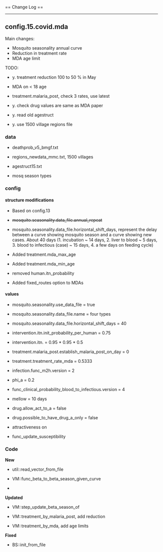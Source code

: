 == Change Log ==


----

## config.15.covid.mda

Main changes:
-	Mosquito seasonality annual curve
-	Reduction in treatment rate
-	MDA age limit


TODO:

-   y. treatment reduction 100 to 50 % in May

-   MDA on < 18 age

-   treatment.malaria_post, check 3 rates, use latest

-   y. check drug values are same as MDA paper

-   y. read old agestruct

-   y. use 1500 village regions file



### data

-	deathprob_v5_bmgf.txt
-	regions_newdata_mmc.txt, 1500 villages
-	agestruct15.txt

-	mosq season types


### config

#### structure modifications

-   Based on config.13
-   <s> mosquito.seasonality.data_file.annual_repeat </s>
-   mosquito.seasonality.data_file.horizontal_shift_days, represent the delay between a curve showing mosquito season and a curve showing new cases. About 40 days (1. incubation ~ 14 days, 2. liver to blood ~ 5 days, 3. blood to infectious (case) ~ 15 days, 4. a few days on feeding cycle)

-	Added treatment.mda_max_age
-	Added treatment.mda_min_age

-   removed human.itn_probability

-	Added fixed_routes option to MDAs


#### values

-   mosquito.seasonality.use_data_file = true
-   mosquito.seasonality.data_file.name = four types
-   mosquito.seasonality.data_file.horizontal_shift_days = 40


-   intervention.itn.init_probability_per_human = 0.75
-   intervention.itn. = 0.95 * 0.95 * 0.5

-   treatment.malaria_post.establish_malaria_post_on_day = 0
-   treatment.treatment_rate_mda = 0.5333

-   infection.func_m2h.version = 2

-   phi_a = 0.2

-   func_clinical_probability_blood_to_infectious.version = 4

-   mellow = 10 days

-   drug.allow_act_to_a = false
-   drug.possible_to_have_drug_a_only = false

-	attractiveness on
-	func_update_susceptibility


### Code

**New**

-   util::read_vector_from_file
-   VM::func_beta_to_beta_season_given_curve

-	


**Updated**

-   VM::step_update_beta_season_of

-	VM::treatment_by_malaria_post,  add reduction

-	VM::treatment_by_mda, add age limits



**Fixed**

-	BS::init_from_file